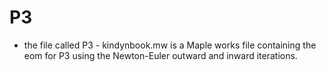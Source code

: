 # P3

- the file called P3 - kindynbook.mw is a Maple works file containing the eom for P3 using the Newton-Euler outward and inward iterations.
